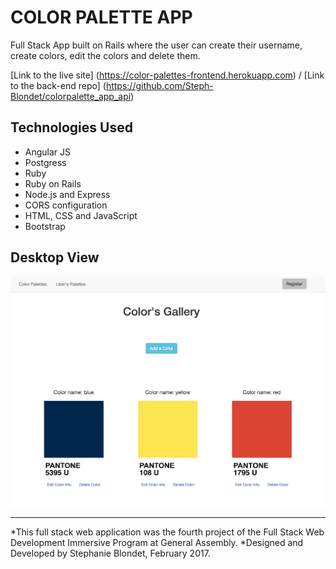 # COLOR PALETTE APP

Full Stack App built on Rails where the user can create their username, create colors, edit the colors and delete them.

[Link to the live site] (https://color-palettes-frontend.herokuapp.com) / 
[Link to the back-end repo] (https://github.com/Steph-Blondet/colorpalette_app_api)

## Technologies Used
- Angular JS
- Postgress
- Ruby
- Ruby on Rails
- Node.js and Express
- CORS configuration
- HTML, CSS and JavaScript
- Bootstrap

## Desktop View
![Color Palette App view](process/color-palette-app.png "Color Palette App view")

------------------------------------------
*This full stack web application was the fourth project of the Full Stack Web Development Immersive Program at General Assembly. *Designed and Developed by Stephanie Blondet, February 2017.
